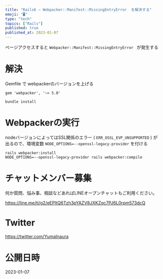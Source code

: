 ```yaml
---
title: "Rails6 – Webpacker::Manifest::MissingEntryError  を解決する"
emoji: "🖥"
type: "tech"
topics: ["Rails"]
published: true
published_at: 2023-01-07
---
```


ページアクセスすると `Webpacker::Manifest::MissingEntryError ` が発生する

# 解決

Gemfile で webpackerのバージョンを上げる

```
gem 'webpacker', '~> 5.0'
```

```
bundle install
```

# Webpackerの実行

nodeバージョンによってはSSL関係のエラー ( `ERR_OSSL_EVP_UNSUPPORTED` ) が出るので、環境変数 `NODE_OPTIONS=--openssl-legacy-provider` を付ける

```
rails webpacker:install
NODE_OPTIONS=--openssl-legacy-provider rails webpacker:compile
```



# チャットメンバー募集


何か質問、悩み事、相談などあればLINEオープンチャットもご利用ください。

https://line.me/ti/g2/eEPltQ6Tzh3pYAZV8JXKZqc7PJ6L0rpm573dcQ


# Twitter

https://twitter.com/YumaInaura


# 公開日時

2023-01-07
